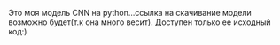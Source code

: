 Это моя модель CNN на python...ссылка на скачивание модели возможно будет(т.к она много весит). Доступен только ее исходный код:)

